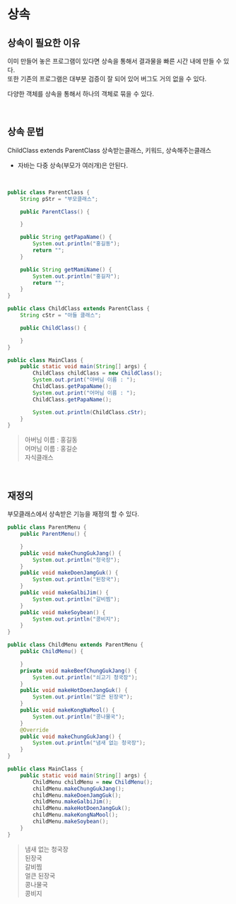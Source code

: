 # 상속

## 상속이 필요한 이유

이미 만들어 놓은 프로그램이 있다면 상속을 통해서 결과물을 빠른 시간 내에 만들 수 있다. <br>또한 기존의 프로그램은 대부분 검증이 잘 되어 있어 버그도 거의 없을 수 있다.

다양한 객체를 상속을 통해서 하나의 객체로 묶을 수 있다.

<br>

## 상속 문법

ChildClass extends ParentClass
상속받는클래스, 키워드, 상속해주는클래스

- 자바는 다중 상속(부모가 여러개)은 안된다.

<br>

```java
public class ParentClass {
    String pStr = "부모클래스";

    public ParentClass() {

    }

    public String getPapaName() {
        System.out.println("홍길동");
        return "";
    }

    public String getMamiName() {
        System.out.println("홍길자");
        return "";
    }
}
```

```java
public class ChildClass extends ParentClass {
    String cStr = "아들 클래스";

    public ChildClass() {

    }
}
```

```java
public class MainClass {
    public static void main(String[] args) {
        ChildClass childClass = new ChildClass();
        System.out.print("아버님 이름 : ");
        ChildClass.getPapaName();
        System.out.print("어머님 이름 : ");
        ChildClass.getPapaName();

        System.out.println(ChildClass.cStr);
    }
}
```

> 아버님 이름 : 홍길동 <br>
> 어머님 이름 : 홍길순 <br>
> 자식클래스

<br>

## 재정의

부모클래스에서 상속받은 기능을 재정의 할 수 있다.

```java
public class ParentMenu {
	public ParentMenu() {

	}
	public void makeChungGukJang() {
		System.out.println("청국장");
	}
	public void makeDoenJamgGuk() {
		System.out.println("된장국");
	}
	public void makeGalbiJim() {
		System.out.println("갈비찜");
	}
	public void makeSoybean() {
		System.out.println("콩비지");
	}
}
```

```java
public class ChildMenu extends ParentMenu {
	public ChildMenu() {

	}
	private void makeBeefChungGukJang() {
		System.out.println("쇠고기 청국장");
	}
	public void makeHotDoenJangGuk() {
		System.out.println("얼큰 된장국");
	}
	public void makeKongNaMool() {
		System.out.println("콩나물국");
	}
    @Override
	public void makeChungGukJang() {
		System.out.println("냄새 없는 청국장");
	}
}
```

```java
public class MainClass {
	public static void main(String[] args) {
		ChildMenu childMenu = new ChildMenu();
		childMenu.makeChungGukJang();
		childMenu.makeDoenJamgGuk();
		childMenu.makeGalbiJim();
		childMenu.makeHotDoenJangGuk();
		childMenu.makeKongNaMool();
		childMenu.makeSoybean();
	}
}
```

> 냄새 없는 청국장 <br>
> 된장국 <br>
> 갈비찜 <br>
> 얼큰 된장국 <br>
> 콩나물국 <br>
> 콩비지 <br>
